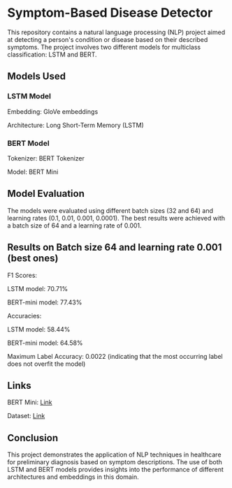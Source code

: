 # Symptom-Based Disease Detector
This repository contains a natural language processing (NLP) project aimed at detecting a person's condition or disease based on their described symptoms. The project involves two different models for multiclass classification: LSTM and BERT.

## Models Used
### LSTM Model
Embedding: GloVe embeddings

Architecture: Long Short-Term Memory (LSTM)

### BERT Model
Tokenizer: BERT Tokenizer

Model: BERT Mini

## Model Evaluation
The models were evaluated using different batch sizes (32 and 64) and learning rates (0.1, 0.01, 0.001, 0.0001). The best results were achieved with a batch size of 64 and a learning rate of 0.001.

## Results on Batch size 64 and learning rate 0.001 (best ones)

F1 Scores:

LSTM model: 70.71%

BERT-mini model: 77.43%

Accuracies:

LSTM model: 58.44%

BERT-mini model: 64.58%

Maximum Label Accuracy: 0.0022 (indicating that the most occurring label does not overfit the model)

## Links
BERT Mini: [Link](https://huggingface.co/prajjwal1/bert-mini)

Dataset: [Link](https://www.kaggle.com/datasets/jessicali9530/kuc-hackathon-winter-2018)

## Conclusion
This project demonstrates the application of NLP techniques in healthcare for preliminary diagnosis based on symptom descriptions. The use of both LSTM and BERT models provides insights into the performance of different architectures and embeddings in this domain.

